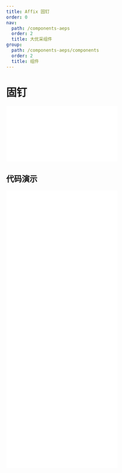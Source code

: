 ```yaml
---
title: Affix 固钉
order: 0
nav:
  path: /components-aeps
  order: 2
  title: 大优采组件
group:
  path: /components-aeps/components
  order: 2
  title: 组件
---
```


# 固钉

<div>
<embed src="@docs-common/affix/index.md"></embed>
</div>
        
## 代码演示

<Row gutter=8>

  <Col span=12>
    
  <div class="code-box"><embed src="@abiz-rc-aeps/affix/demo/basic-affix-aeps.md"></embed></div>
          
  <div class="code-box"><embed src="@abiz-rc-aeps/affix/demo/target-affix-aeps.md"></embed></div>
          
  </Col>
          
  <Col span=12>
    
  <div class="code-box"><embed src="@abiz-rc-aeps/affix/demo/on-change-affix-aeps.md"></embed></div>
          
  <div class="code-box"><embed src="@abiz-rc-aeps/affix/demo/debug-affix-aeps.md"></embed></div>
          
  </Col>
          
</Row>
        
<div><embed src="@docs-common/affix/index-api.md"></embed><div>
